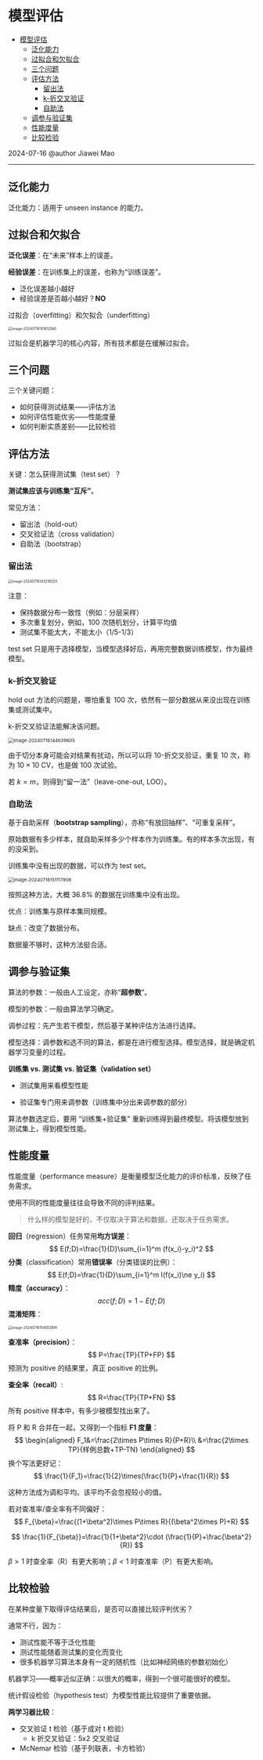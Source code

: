 # 模型评估

- [模型评估](#模型评估)
  - [泛化能力](#泛化能力)
  - [过拟合和欠拟合](#过拟合和欠拟合)
  - [三个问题](#三个问题)
  - [评估方法](#评估方法)
    - [留出法](#留出法)
    - [k-折交叉验证](#k-折交叉验证)
    - [自助法](#自助法)
  - [调参与验证集](#调参与验证集)
  - [性能度量](#性能度量)
  - [比较检验](#比较检验)

2024-07-16
@author Jiawei Mao
***

## 泛化能力

泛化能力：适用于 unseen instance 的能力。

## 过拟合和欠拟合

**泛化误差**：在“未来”样本上的误差。

**经验误差**：在训练集上的误差，也称为“训练误差”。

- 泛化误差越小越好
- 经验误差是否越小越好？**NO**

过拟合（overfitting）和欠拟合（underfitting）

<img src="./images/image-20240716141812540.png" alt="image-20240716141812540" style="zoom:50%;" />

过拟合是机器学习的核心内容，所有技术都是在缓解过拟合。

## 三个问题

三个关键问题：

- 如何获得测试结果——评估方法
- 如何评估性能优劣——性能度量
- 如何判断实质差别——比较检验

## 评估方法

关键：怎么获得测试集（test set）？

**测试集应该与训练集“互斥”**。

常见方法：

- 留出法（hold-out）
- 交叉验证法（cross validation）
- 自助法（bootstrap）

### 留出法

<img src="./images/image-20240716143216020.png" alt="image-20240716143216020" style="zoom:50%;" />

注意：

- 保持数据分布一致性（例如：分层采样）
- 多次重复划分，例如，100 次随机划分，计算平均值
- 测试集不能太大，不能太小（1/5-1/3）

test set 只是用于选择模型，当模型选择好后，再用完整数据训练模型，作为最终模型。

### k-折交叉验证

hold out 方法的问题是，哪怕重复 100 次，依然有一部分数据从来没出现在训练集或测试集中。

k-折交叉验证法能解决该问题。

<img src="./images/image-20240716144639605.png" alt="image-20240716144639605" style="zoom:67%;" />

由于切分本身可能会对结果有扰动，所以可以将 10-折交叉验证，重复 10 次，称为 $10\times 10$ CV，也是做 100 次试验。

若 $k=m$，则得到“留一法”（leave-one-out, LOO）。

### 自助法

基于自助采样（**bootstrap sampling**），亦称“有放回抽样”、“可重复采样”。

原始数据有多少样本，就自助采样多少个样本作为训练集。有的样本多次出现，有的没采到。

训练集中没有出现的数据，可以作为 test set。

<img src="./images/image-20240716151117906.png" alt="image-20240716151117906" style="zoom:67%;" />

按照这种方法，大概 36.8% 的数据在训练集中没有出现。

优点：训练集与原样本集同规模。

缺点：改变了数据分布。

数据量不够时，这种方法挺合适。

## 调参与验证集

算法的参数：一般由人工设定，亦称“**超参数**”。

模型的参数：一般由算法学习确定。

调参过程：先产生若干模型，然后基于某种评估方法进行选择。

模型选择：调参数和选不同的算法，都是在进行模型选择。模型选择，就是确定机器学习变量的过程。



**训练集 vs. 测试集 vs. 验证集（validation set）**

- 测试集用来看模型性能

- 验证集专门用来调参数（训练集中分出来调参数的部分）

算法参数选定后，要用 “训练集+验证集” 重新训练得到最终模型。将该模型放到测试集上，得到模型性能。

## 性能度量

性能度量（performance measure）是衡量模型泛化能力的评价标准，反映了任务需求。

使用不同的性能度量往往会导致不同的评判结果。

> 什么样的模型是好的，不仅取决于算法和数据，还取决于任务需求。

**回归**（regression）任务常用**均方误差**：
$$
E(f;D)=\frac{1}{D}\sum_{i=1}^m (f(x_i)-y_i)^2
$$
**分类**（classification）常用**错误率**（分类错误的比例）：
$$
E(f;D)=\frac{1}{D}\sum_{i=1}^m I(f(x_i)\ne y_i)
$$
**精度（accuracy）**：
$$
acc(f;D)=1-E(f;D)
$$
**混淆矩阵**：

<img src="./images/image-20240716154002691.png" alt="image-20240716154002691" style="zoom:50%;" />

**查准率（precision）**：
$$
P=\frac{TP}{TP+FP}
$$
预测为 positive 的结果里，真正 positive 的比例。

**查全率（recall）**:
$$
R=\frac{TP}{TP+FN}
$$
所有 positive 样本中，有多少被模型找出来了。

将 P 和 R 合并在一起，又得到一个指标 **F1 度量**：
$$
\begin{aligned}
F_1&=\frac{2\times P\times R}{P+R}\\
&=\frac{2\times TP}{样例总数+TP-TN}
\end{aligned}
$$
换个写法更好记：
$$
\frac{1}{F_1}=\frac{1}{2}\times(\frac{1}{P}+\frac{1}{R})
$$

这种方法成为调和平均。该平均不会忽视较小的值。

若对查准率/查全率有不同偏好：
$$
F_{\beta}=\frac{(1+\beta^2)\times P\times R}{(\beta^2\times P)+R}
$$

$$
\frac{1}{F_{\beta}}=\frac{1}{1+\beta^2}\cdot (\frac{1}{P}+\frac{\beta^2}{R})
$$

$\beta > 1$ 时查全率（R）有更大影响；$\beta < 1$ 时查准率（P）有更大影响。

## 比较检验

在某种度量下取得评估结果后，是否可以直接比较评判优劣？

通常不行，因为：

- 测试性能不等于泛化性能
- 测试性能随着测试集的变化而变化
- 很多机器学习算法本身有一定的随机性（比如神经网络的参数初始化）

机器学习——概率近似正确：以很大的概率，得到一个很可能很好的模型。

统计假设检验（hypothesis test）为模型性能比较提供了重要依据。

**两学习器比较**：

- 交叉验证 t 检验（基于成对 t 检验）
  - k 折交叉验证：5x2 交叉验证
- McNemar 检验（基于列联表，卡方检验）

